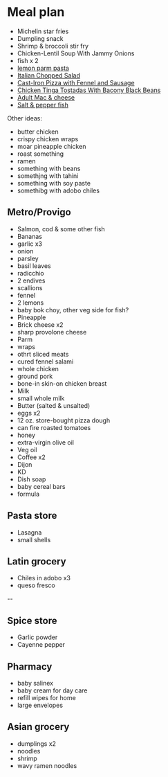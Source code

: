 # Meal plan

- Michelin star fries
- Dumpling snack
- Shrimp & broccoli stir fry
- Chicken-Lentil Soup With Jammy Onions
- fish x 2
- [lemon parm pasta](https://www.bonappetit.com/recipe/pasta-with-brown-butter-whole-lemon-and-parmesan)
- [Italian Chopped Salad](https://www.bonappetit.com/recipe/italian-chopped-salad)
- [Cast-Iron Pizza with Fennel and Sausage](https://www.bonappetit.com/recipe/cast-iron-pizza-with-fennel-and-sausage)
- [Chicken Tinga Tostadas With Bacony Black Beans](https://www.bonappetit.com/recipe/chicken-tinga-tostadas)
- [Adult Mac & cheese](https://www.bonappetit.com/recipe/adult-mac-and-cheese)
- [Salt & pepper fish](https://www.bonappetit.com/recipe/salt-and-pepper-fish)

Other ideas:

- butter chicken
- crispy chicken wraps
- moar pineapple chicken
- roast something
- ramen
- something with beans
- somethjng with tahini
- something with soy paste
- somethibg with adobo chiles

## Metro/Provigo

- Salmon, cod & some other fish
- Bananas
- garlic x3
- onion
- parsley
- basil leaves
- radicchio
- 2 endives
- scallions
- fennel
- 2 lemons
- baby bok choy, other veg side for fish?
- Pineapple
- Brick cheese x2
- sharp provolone cheese
- Parm
- wraps
- othrt sliced meats
- cured fennel salami
- whole chicken
- ground pork
- bone-in skin-on chicken breast
- Milk
- small whole milk
- Butter (salted & unsalted)
- eggs x2
- 12 oz. store-bought pizza dough
- can fire roasted tomatoes
- honey
- extra-virgin olive oil
- Veg oil
- Coffee x2
- Dijon
- KD
- Dish soap
- baby cereal bars
- formula

## Pasta store

- Lasagna
- small shells

## Latin grocery

- Chiles in adobo x3
- queso fresco

--

## Spice store

- Garlic powder
- Cayenne pepper

## Pharmacy

- baby salinex
- baby cream for day care
- refill wipes for home
- large envelopes

## Asian grocery

- dumplings x2
- noodles
- shrimp
- wavy ramen noodles
